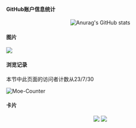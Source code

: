 #### GitHub账户信息统计

<div id="title" align=center>

![Anurag's GitHub stats](https://github-readme-stats.vercel.app/api?username=fgr178707&show_icons=true&theme=radical)

</div>

#### 图片

![](image/1.png)

#### 浏览记录

本节中此页面的访问者计数从23/7/30

![Moe-Counter](https://count.getloli.com/get/@fgr178707?theme=rule34)

#### 卡片

<div id="title" align=center>

![](https://img.shields.io/badge/讨厌-学习-yellow) 
![](https://img.shields.io/badge/爱好-二次元-red)

</div>
